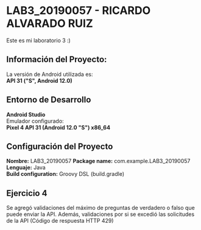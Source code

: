 # LAB3_20190057 - **RICARDO ALVARADO RUIZ**
Este es mi laboratorio 3 :)

## **Información del Proyecto:** 
La versión de Android utilizada es:  
**API 31 ("S", Android 12.0)**

## **Entorno de Desarrollo**
**Android Studio**  
Emulador configurado:  
**Pixel 4 API 31 (Android 12.0 "S") x86_64**

## **Configuración del Proyecto**
**Nombre:** LAB3_20190057
**Package name:** com.example.LAB3_20190057 
**Lenguaje:** Java  
**Build configuration:** Groovy DSL (build.gradle)

## **Ejercicio 4**
Se agregó validaciones del máximo de preguntas de verdadero o falso que puede enviar la API.
Además, validaciones por si se excedió las solicitudes de la API (Código de respuesta HTTP 429)

